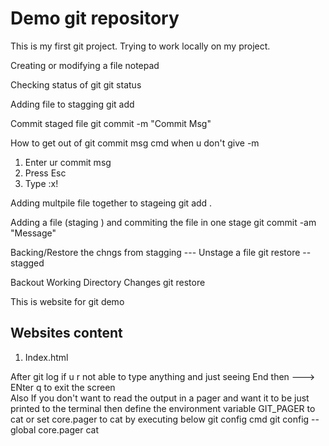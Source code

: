 # Demo git repository

This is my first git project.
Trying to work locally on my project.

Creating or modifying a file
	notepad <filename>

Checking status of git
	git status

Adding file to stagging
	git add <filename>

Commit staged file
	git commit -m "Commit Msg"

How to get out of git commit msg cmd when u don't give -m
1. Enter ur commit msg
2. Press Esc
3. Type :x!


Adding multpile file together to stageing
	git add .

Adding a file (staging ) and commiting the file in one stage
	git commit -am "Message"

Backing/Restore the chngs from stagging --- Unstage a file 
	git restore --stagged <filename>

Backout Working Directory Changes 
	git restore <filename>

This is website for git demo

## Websites content

1. Index.html



After git log
if u r not able to type anything and just seeing End then ---> ENter q to exit the screen 	
Also If you don't want to read the output in a pager and want it to be just printed to the terminal then
define the environment variable GIT_PAGER to cat or set core.pager to cat by executing below git config cmd
 git config --global core.pager cat
